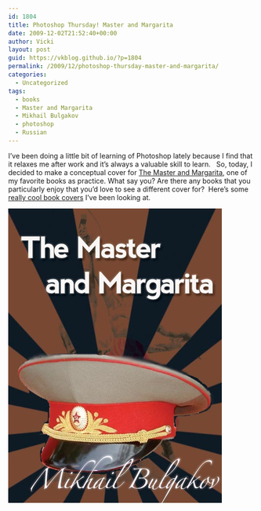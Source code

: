 ```yaml
---
id: 1804
title: Photoshop Thursday! Master and Margarita
date: 2009-12-02T21:52:40+00:00
author: Vicki
layout: post
guid: https://vkblog.github.io/?p=1804
permalink: /2009/12/photoshop-thursday-master-and-margarita/
categories:
  - Uncategorized
tags:
  - books
  - Master and Margarita
  - Mikhail Bulgakov
  - photoshop
  - Russian
---
```

I&#8217;ve been doing a little bit of learning of Photoshop lately because I find that it relaxes me after work and it&#8217;s always a valuable skill to learn.   So, today, I decided to make a conceptual cover for [The Master and Margarita](http://en.wikipedia.org/wiki/The_Master_and_Margarita), one of my favorite books as practice. What say you? Are there any books that you particularly enjoy that you&#8217;d love to see a different cover for?  Here&#8217;s some [really cool book covers](http://www.smashingmagazine.com/2008/04/14/excellent-book-covers-and-paperbacks/) I&#8217;ve been looking at.

[<img class="aligncenter size-full wp-image-1824" title="Master and Margarita Cover" src="https://raw.githubusercontent.com/vkblog/vkblog.github.io/master/public/img/2009/12/Master-and-Margarita-Cover1.jpg" alt="Master and Margarita Cover" width="436" height="600" />](https://raw.githubusercontent.com/vkblog/vkblog.github.io/master/public/img/2009/12/Master-and-Margarita-Cover1.jpg)